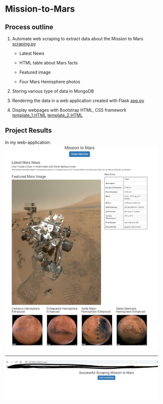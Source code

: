 # Mission-to-Mars

## Process outline

1. Automate web scraping to extract data about the Mission to Mars
[scraping.py](/apps/scraping.py)

    - Latest News

    - HTML table about Mars facts

    - Featured image

    - Four Mars Hemisphere photos

2. Storing various type of data in MongoDB

3. Rendering the data in a web application created with Flask [app.py](/apps/app.py)

4. Display webpages with Bootstrap HTML, CSS framework
[template_1.HTML](/apps/templates/index.html)
[template_2.HTML](/apps/templates/index2.html)


## Project Results

In my web-application:
![HomePage_screenshot](/Portfolio_challenge.PNG)

--------------------------------------

![Run_Scraping_screenshot](/Portfolio_challenge_2.PNG)
